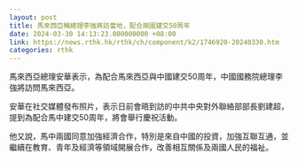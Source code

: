 ```yaml
---
layout: post
title: 馬來西亞稱總理李強將訪當地，配合兩國建交50周年
date: 2024-03-30 14:13:23.000000000 +08:00
link: https://news.rthk.hk/rthk/ch/component/k2/1746920-20240330.htm
categories: rthk
---
```


馬來西亞總理安華表示，為配合馬來西亞與中國建交50周年，中國國務院總理李強將訪問馬來西亞。

安華在社交媒體發布照片，表示日前會晤到訪的中共中央對外聯絡部部長劉建超，提到為配合馬中建交50周年，將會舉行慶祝活動。

他又說，馬中兩國同意加強經濟合作，特別是來自中國的投資，加強互聯互通，並繼續在教育、青年及經濟等領域開展合作，改善相互關係及兩國人民的福祉。
